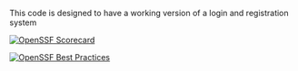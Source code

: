 This code is designed to have a working version of a login and registration system

[![OpenSSF Scorecard](https://api.scorecard.dev/projects/github.com/TristanBrisker13/Final_Project_Code/badge)](https://scorecard.dev/viewer/?uri=github.com/TristanBrisker13/Final_Project_Code)

[![OpenSSF Best Practices](https://www.bestpractices.dev/projects/10341/badge)](https://www.bestpractices.dev/projects/10341)
